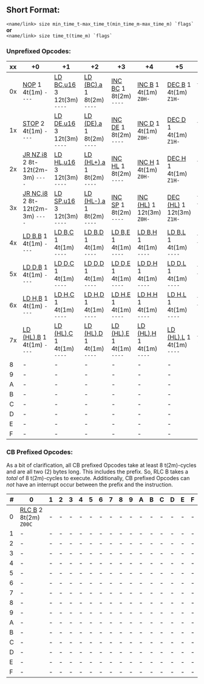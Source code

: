 [//]: # (Yes this is indeed a hack on markdown for a comment.)
[//]: # (Anyway, since future intent is for multiple tables of variable widths, the next couple hundred lines will be links so that they don't have to be typed in full multiple times since it would make the tables messy. Should also allow link changes in the future to be easier.)

[//]: # (0x)
[NOP]: nm/NOP
[LD BC,u16]: nm/LDr16,u16
[LD (BC),a]: nm/LD(r16),a
[INC BC]: nm/INCr16
[INC B]: nm/INCr8
[DEC B]: nm/DECr8
[LD B,u8]: nm/LDr8,u8
[RLCA]: nm/RLCA
[LD (u16),SP]: nm/LD(u16),SP
[ADD HL,BC]: nm/ADDHL,r16
[LD A,(BC)]: nm/LDA,(r16)
[DEC BC]: nm/DECr16
[INC C]: nm/INCr8
[DEC C]: nm/DECr8
[LD C,u8]: nm/LDr8,u8
[RRCA]: nm/RRCA

[//]: # (1x)
[STOP]: nm/STOP
[LD DE,u16]: nm/LDr16,u16
[LD (DE),a]: nm/LD(r16),a
[INC DE]: nm/INCr16
[INC D]: nm/INCr8
[DEC D]: nm/DECr8
[LD D,u8]: nm/LDr8,u8
[RLA]: nm/RLA
[JR i8]: nm/JRi8
[ADD HL,DE]: nm/ADDHL,r16
[LD A,(DE)]: nm/LDA,(r16)
[DEC DE]: nm/DECr16
[INC E]: nm/INCr8
[DEC E]: nm/DECr8
[LD E,u8]: nm/LDr8,u8
[RRA]: nm/RRA

[//]: # (2x)
[JR NZ,i8]: nm/JRi8
[LD HL,u16]: nm/LDr16,u16
[LD (HL+),a]: nm/LD(r16),a
[INC HL]: nm/INCr16
[INC H]: nm/INCr8
[DEC H]: nm/DECr8
[LD H,u8]: nm/LDr8,u8
[DAA]: nm/DAA
[JR Z,i8]: nm/JRi8
[ADD HL,HL]: nm/ADDHL,r16
[LD A,(HL+)]: nm/LDA,(r16)
[DEC HL]: nm/DECr16
[INC L]: nm/INCr8
[DEC L]: nm/DECr8
[LD L,u8]: nm/LDr8,u8
[CPL]: nm/CPL

[//]: # (3x)
[JR NC,i8]: nm/JRi8
[LD SP,u16]: nm/LDr16,u16
[LD (HL-),a]: nm/LD(r16),a
[INC SP]: nm/INCr16
[INC (HL)]: nm/INCr8
[DEC (HL)]: nm/DECr8
[LD (HL),u8]: nm/LDr8,u8
[SCF]: nm/SCF
[JR C,i8]: nm/JRi8
[ADD HL,SP]: nm/ADDHL,r16
[LD A,(HL-)]: nm/LDA,(r16)
[DEC SP]: nm/DECr16
[INC A]: nm/INCr8
[DEC A]: nm/DECr8
[LD A,u8]: nm/LDr8,u8
[CCF]: nm/CCF

[//]: # (4x)
[LD B,B]: nm/LDr8r8
[LD B,C]: nm/LDr8r8
[LD B,D]: nm/LDr8r8
[LD B,E]: nm/LDr8r8
[LD B,H]: nm/LDr8r8
[LD B,L]: nm/LDr8r8
[LD B,(HL)]: nm/LDr8r8
[LD B,A]: nm/LDr8r8
[LD C,B]: nm/LDr8r8
[LD C,C]: nm/LDr8r8
[LD C,D]: nm/LDr8r8
[LD C,E]: nm/LDr8r8
[LD C,H]: nm/LDr8r8
[LD C,L]: nm/LDr8r8
[LD C,(HL)]: nm/LDr8r8
[LD C,A]: nm/LDr8r8

[//]: # (5x)
[LD D,B]: nm/LDr8r8
[LD D,C]: nm/LDr8r8
[LD D,D]: nm/LDr8r8
[LD D,E]: nm/LDr8r8
[LD D,H]: nm/LDr8r8
[LD D,L]: nm/LDr8r8
[LD D,(HL)]: nm/LDr8r8
[LD D,A]: nm/LDr8r8
[LD E,B]: nm/LDr8r8
[LD E,C]: nm/LDr8r8
[LD E,D]: nm/LDr8r8
[LD E,E]: nm/LDr8r8
[LD E,H]: nm/LDr8r8
[LD E,L]: nm/LDr8r8
[LD E,(HL)]: nm/LDr8r8
[LD E,A]: nm/LDr8r8

[//]: # (6x)
[LD H,B]: nm/LDr8r8
[LD H,C]: nm/LDr8r8
[LD H,D]: nm/LDr8r8
[LD H,E]: nm/LDr8r8
[LD H,H]: nm/LDr8r8
[LD H,L]: nm/LDr8r8
[LD H,(HL)]: nm/LDr8r8
[LD H,A]: nm/LDr8r8
[LD L,B]: nm/LDr8r8
[LD L,C]: nm/LDr8r8
[LD L,D]: nm/LDr8r8
[LD L,E]: nm/LDr8r8
[LD L,H]: nm/LDr8r8
[LD L,L]: nm/LDr8r8
[LD L,(HL)]: nm/LDr8r8
[LD L,A]: nm/LDr8r8

[//]: # (7x)
[LD (HL),B]: nm/LDr8r8
[LD (HL),C]: nm/LDr8r8
[LD (HL),D]: nm/LDr8r8
[LD (HL),E]: nm/LDr8r8
[LD (HL),H]: nm/LDr8r8
[LD (HL),L]: nm/LDr8r8
[HALT]: nm/HALT
[LD (HL),A]: nm/LDr8r8
[LD A,B]: nm/LDr8r8
[LD A,C]: nm/LDr8r8
[LD A,D]: nm/LDr8r8
[LD A,E]: nm/LDr8r8
[LD A,H]: nm/LDr8r8
[LD A,L]: nm/LDr8r8
[LD A,(HL)]: nm/LDr8r8
[LD A,A]: nm/LDr8r8

## Short Format:
``<name/link> size min_time_t-max_time_t(min_time_m-max_time_m) `flags` `` **or**  
``<name/link> size time_t(time_m) `flags` ``
### Unprefixed Opcodes:

|xx|+0|+1|+2|+3|+4|+5|+6|+7|+8|+9|+A|+B|+C|+D|+E|+F|
|-|-|-|-|-|-|-|-|-|-|-|-|-|-|-|-|-|
|0x|[NOP] 1 4t(1m) `----`|[LD BC,u16] 3 12t(3m) `----`|[LD (BC),a] 1 8t(2m) `----`|[INC BC] 1 8t(2m) `----`|[INC B] 1 4t(1m) `Z0H-`|[DEC B] 1 4t(1m) `Z1H-`|[LD B,u8] 2 8t(2m) `----`|[RLCA] 1 4t(1m) `000C`|[LD (u16),SP] 3 20t(5m) `----`|[ADD HL,BC] 1 8t(2m) `-0HC`|[LD A,(BC)] 1 8t(2m) `----`|[DEC BC] 1 8t(2m) `----`|[INC C] 1 4t(1m) `Z0H-`|[DEC C] 1 4t(1m) `Z1H-`|[LD C,u8] 2 8t(2m) `----`|[RRCA] 1 4t(1m) `000C`|
|1x|[STOP] 2 4t(1m) `----`|[LD DE,u16] 3 12t(3m) `----`|[LD (DE),a] 1 8t(2m) `----`|[INC DE] 1 8t(2m) `----`|[INC D] 1 4t(1m) `Z0H-`|[DEC D] 1 4t(1m) `Z1H-`|[LD D,u8] 2 8t(2m) `----`|[RLA] 1 4t(1m) `000C`|[JR i8] 2 12t(3m) `----`|[ADD HL,DE] 1 8t(2m) `-0HC`|[LD A,(DE)] 1 8t(2m) `----`|[DEC DE] 1 8t(2m) `----`|[INC E] 1 4t(1m) `Z0H-`|[DEC E] 1 4t(1m) `Z1H-`|[LD E,u8] 2 8t(2m) `----`|[RRA] 1 4t(1m) `000C`|
|2x|[JR NZ,i8] 2 8t-12t(2m-3m) `----`|[LD HL,u16] 3 12t(3m) `----`|[LD (HL+),a] 1 8t(2m) `----`|[INC HL] 1 8t(2m) `----`|[INC H] 1 4t(1m) `Z0H-`|[DEC H] 1 4t(1m) `Z1H-`|[LD H,u8] 2 8t(2m) `----`|[DAA] 1 4t(1m) `Z-0C`|[JR Z,i8] 2 12t(3m) `----`|[ADD HL,HL] 1 8t(2m) `-0HC`|[LD A,(HL+)] 1 8t(2m) `----`|[DEC HL] 1 8t(2m) `----`|[INC L] 1 4t(1m) `Z0H-`|[DEC L] 1 4t(1m) `Z1H-`|[LD L,u8] 2 8t(2m) `----`|[CPL] 1 4t(1m) `-11-`|
|3x|[JR NC,i8] 2 8t-12t(2m-3m) `----`|[LD SP,u16] 3 12t(3m) `----`|[LD (HL-),a] 1 8t(2m) `----`|[INC SP] 1 8t(2m) `----`|[INC (HL)] 1 12t(3m) `Z0H-`|[DEC (HL)] 1 12t(3m) `Z1H-`|[LD (HL),u8] 2 12t(3m) `----`|[SCF] 1 4t(1m) `-001`|[JR C,i8] 2 12t(3m) `----`|[ADD HL,SP] 1 8t(2m) `-0HC`|[LD A,(HL-)] 1 8t(2m) `----`|[DEC SP] 1 8t(2m) `----`|[INC A] 1 4t(1m) `Z0H-`|[DEC A] 1 4t(1m) `Z1H-`|[LD A,u8] 2 8t(2m) `----`|[CCF] 1 4t(1m) `-00C`|
|4x|[LD B,B] 1 4t(1m) `----`|[LD B,C] 1 4t(1m) `----`|[LD B,D] 1 4t(1m) `----`|[LD B,E] 1 4t(1m) `----`|[LD B,H] 1 4t(1m) `----`|[LD B,L] 1 4t(1m) `----`|[LD B,(HL)] 1 8t(2m) `----`|[LD B,A] 1 4t(1m) `----`|[LD C,B] 1 4t(1m) `----`|[LD C,C] 1 4t(1m) `----`|[LD C,D] 1 4t(1m) `----`|[LD C,E] 1 4t(1m) `----`|[LD C,H] 1 4t(1m) `----`|[LD C,L] 1 4t(1m) `----`|[LD C,(HL)] 1 8t(2m) `----`|[LD C,A] 1 4t(1m) `----`|
|5x|[LD D,B] 1 4t(1m) `----`|[LD D,C] 1 4t(1m) `----`|[LD D,D] 1 4t(1m) `----`|[LD D,E] 1 4t(1m) `----`|[LD D,H] 1 4t(1m) `----`|[LD D,L] 1 4t(1m) `----`|[LD D,(HL)] 1 8t(2m) `----`|[LD D,A] 1 4t(1m) `----`|[LD E,B] 1 4t(1m) `----`|[LD E,C] 1 4t(1m) `----`|[LD E,D] 1 4t(1m) `----`|[LD E,E] 1 4t(1m) `----`|[LD E,H] 1 4t(1m) `----`|[LD E,L] 1 4t(1m) `----`|[LD E,(HL)] 1 8t(2m) `----`|[LD E,A] 1 4t(1m) `----`|
|6x|[LD H,B] 1 4t(1m) `----`|[LD H,C] 1 4t(1m) `----`|[LD H,D] 1 4t(1m) `----`|[LD H,E] 1 4t(1m) `----`|[LD H,H] 1 4t(1m) `----`|[LD H,L] 1 4t(1m) `----`|[LD H,(HL)] 1 8t(2m) `----`|[LD H,A] 1 4t(1m) `----`|[LD L,B] 1 4t(1m) `----`|[LD L,C] 1 4t(1m) `----`|[LD L,D] 1 4t(1m) `----`|[LD L,E] 1 4t(1m) `----`|[LD L,H] 1 4t(1m) `----`|[LD L,L] 1 4t(1m) `----`|[LD L,(HL)] 1 8t(2m) `----`|[LD L,A] 1 4t(1m) `----`|
|7x|[LD (HL),B] 1 4t(1m) `----`|[LD (HL),C] 1 4t(1m) `----`|[LD (HL),D] 1 4t(1m) `----`|[LD (HL),E] 1 4t(1m) `----`|[LD (HL),H] 1 4t(1m) `----`|[LD (HL),L] 1 4t(1m) `----`|[HALT] 1 4t(1m) `----`|[LD (HL),A] 1 4t(1m) `----`|[LD A,B] 1 4t(1m) `----`|[LD A,C] 1 4t(1m) `----`|[LD A,D] 1 4t(1m) `----`|[LD A,E] 1 4t(1m) `----`|[LD A,H] 1 4t(1m) `----`|[LD A,L] 1 4t(1m) `----`|[LD A,(HL)] 1 8t(2m) `----`|[LD A,A] 1 4t(1m) `----`|
|8|-|-|-|-|-|-|-|-|-|-|-|-|-|-|-|-|
|9|-|-|-|-|-|-|-|-|-|-|-|-|-|-|-|-|
|A|-|-|-|-|-|-|-|-|-|-|-|-|-|-|-|-|
|B|-|-|-|-|-|-|-|-|-|-|-|-|-|-|-|-|
|C|-|-|-|-|-|-|-|-|-|-|-|-|-|-|-|-|
|D|-|-|-|-|-|-|-|-|-|-|-|-|-|-|-|-|
|E|-|-|-|-|-|-|-|-|-|-|-|-|-|-|-|-|
|F|-|-|-|-|-|-|-|-|-|-|-|-|-|-|-|-|

### CB Prefixed Opcodes:
As a bit of clarification, all CB prefixed Opcodes take at least 8 t(2m)-cycles and are all two (2) bytes long. This includes the prefix. So, RLC B takes a _total_ of 8 t(2m)-cycles to execute. Additionally, CB prefixed Opcodes can _not_ have an interrupt occur between the prefix and the instruction.

|#|0|1|2|3|4|5|6|7|8|9|A|B|C|D|E|F|
|-|-|-|-|-|-|-|-|-|-|-|-|-|-|-|-|-|
|0|[RLC B](cb/RLCr8) 2 8t(2m) `Z00C`|-|-|-|-|-|-|-|-|-|-|-|-|-|-|-|
|1|-|-|-|-|-|-|-|-|-|-|-|-|-|-|-|-|
|2|-|-|-|-|-|-|-|-|-|-|-|-|-|-|-|-|
|3|-|-|-|-|-|-|-|-|-|-|-|-|-|-|-|-|
|4|-|-|-|-|-|-|-|-|-|-|-|-|-|-|-|-|
|5|-|-|-|-|-|-|-|-|-|-|-|-|-|-|-|-|
|6|-|-|-|-|-|-|-|-|-|-|-|-|-|-|-|-|
|7|-|-|-|-|-|-|-|-|-|-|-|-|-|-|-|-|
|8|-|-|-|-|-|-|-|-|-|-|-|-|-|-|-|-|
|9|-|-|-|-|-|-|-|-|-|-|-|-|-|-|-|-|
|A|-|-|-|-|-|-|-|-|-|-|-|-|-|-|-|-|
|B|-|-|-|-|-|-|-|-|-|-|-|-|-|-|-|-|
|C|-|-|-|-|-|-|-|-|-|-|-|-|-|-|-|-|
|D|-|-|-|-|-|-|-|-|-|-|-|-|-|-|-|-|
|E|-|-|-|-|-|-|-|-|-|-|-|-|-|-|-|-|
|F|-|-|-|-|-|-|-|-|-|-|-|-|-|-|-|-|